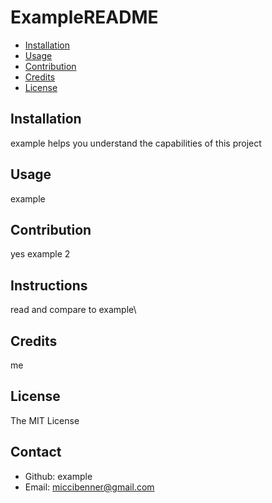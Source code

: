 # ExampleREADME

* [Installation](#installation)
* [Usage](#usage)
* [Contribution](#contribution)
* [Credits](#credits)
* [License](#license)

## Installation
example helps you understand  the  capabilities of this project

## Usage
example

## Contribution
yes example 2

## Instructions
read and compare to example\

## Credits
me

## License
The MIT License

## Contact
* Github: example
* Email: miccibenner@gmail.com